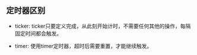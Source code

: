 ## 定时器区别 

-	ticker:
ticker只要定义完成，从此刻开始计时，不需要任何其他的操作，每隔固定时间都会触发。

-	timer:
使用timer定时器，超时后需要重置，才能继续触发。

